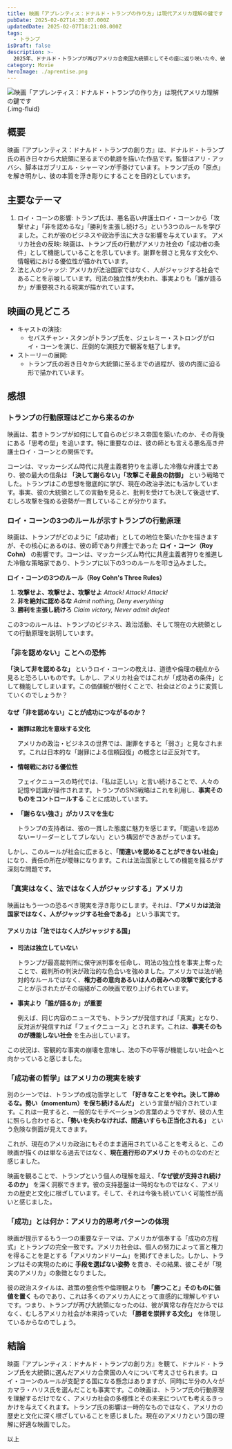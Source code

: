 ```yaml
---
title: 映画「アプレンティス：ドナルド・トランプの作り方」は現代アメリカ理解の鍵です
pubDate: 2025-02-02T14:30:07.000Z
updatedDate: 2025-02-07T18:21:08.000Z
tags:
  - トランプ
isDraft: false
description: >-
  2025年、ドナルド・トランプが再びアメリカ合衆国大統領としてその座に返り咲いた今、彼の行動原理は一層明確になりました。そして、その思考パターンを紐解く上で、映画『アプレンティス：ドナルド・トランプの創り方』は極めて示唆に富む作品です。本作が描くのは、単なるトランプの成り上がり物語ではありません。彼がどのように「アメリカ的成功」の象徴となり、今なお多くの支持を集め続けるのか、その核心に迫るものです。
category: Movie
heroImage: ./aprentise.png
---
```


![映画「アプレンティス：ドナルド・トランプの作り方」は現代アメリカ理解の鍵です](https://object-storage.tyo2.conoha.io/v1/nc_938a9d00d6004f1390c354d4a15ef25b/blog-astro-assets/blog-images/aprentise/aprentise.png){.img-fluid}

## 概要

映画『アプレンティス：ドナルド・トランプの創り方』は、ドナルド・トランプ氏の若き日々から大統領に至るまでの軌跡を描いた作品です。監督はアリ・アッバシ、脚本はガブリエル・シャーマンが手掛けています。トランプ氏の「原点」を解き明かし、彼の本質を浮き彫りにすることを目的としています。

## 主要なテーマ
1. ロイ・コーンの影響:
トランプ氏は、悪名高い弁護士ロイ・コーンから「攻撃せよ」「非を認めるな」「勝利を主張し続けろ」という3つのルールを学びました。これが彼のビジネスや政治手法に大きな影響を与えています。
アメリカ社会の反映:
映画は、トランプ氏の行動がアメリカ社会の「成功者の条件」として機能していることを示しています。謝罪を弱さと見なす文化や、情報戦における優位性が描かれています。
3. 法と人のジャッジ:
アメリカが法治国家ではなく、人がジャッジする社会であることを示唆しています。司法の独立性が失われ、事実よりも「誰が語るか」が重要視される現実が描かれています。


## 映画の見どころ
- キャストの演技:
  - セバスチャン・スタンがトランプ氏を、ジェレミー・ストロングがロイ・コーンを演じ、圧倒的な演技力で観客を魅了します。
- ストーリーの展開:
  - トランプ氏の若き日々から大統領に至るまでの過程が、彼の内面に迫る形で描かれています。

## 感想
### トランプの行動原理はどこから来るのか

映画は、若きトランプが如何にして自らのビジネス帝国を築いたのか、その背後にある「思考の型」を追います。特に重要なのは、彼の師とも言える悪名高き弁護士ロイ・コーンとの関係です。

コーンは、マッカーシズム時代に共産主義者狩りを主導した冷徹な弁護士であり、彼の最大の信条は **「決して謝らない」「攻撃こそ最良の防御」** という戦略でした。トランプはこの思想を徹底的に学び、現在の政治手法にも活かしています。事実、彼の大統領としての言動を見ると、批判を受けても決して後退せず、むしろ攻撃を強める姿勢が一貫していることが分かります。

### ロイ・コーンの3つのルールが示すトランプの行動原理

映画は、トランプがどのように「成功者」としての地位を築いたかを描きますが、その核心にあるのは、彼の師であり弁護士であった **ロイ・コーン（Roy Cohn）** の影響です。コーンは、マッカーシズム時代に共産主義者狩りを推進した冷徹な策略家であり、トランプに以下の3つのルールを叩き込みました。

**ロイ・コーンの3つのルール（Roy Cohn's Three Rules）**

1. **攻撃せよ、攻撃せよ、攻撃せよ** *Attack! Attack! Attack!*
2. **非を絶対に認めるな** *Admit nothing, Deny everything*
3. **勝利を主張し続けろ** *Claim victory, Never admit defeat*

この3つのルールは、トランプのビジネス、政治活動、そして現在の大統領としての行動原理を説明しています。

### 「非を認めない」ことへの恐怖

**「決して非を認めるな」** というロイ・コーンの教えは、道徳や倫理の観点から見ると恐ろしいものです。しかし、アメリカ社会ではこれが「成功者の条件」として機能してしまいます。この価値観が根付くことで、社会はどのように変質していくのでしょうか？

#### なぜ「非を認めない」ことが成功につながるのか？

- **謝罪は敗北を意味する文化**

  アメリカの政治・ビジネスの世界では、謝罪をすると「弱さ」と見なされます。これは日本的な「謝罪による信頼回復」の概念とは正反対です。

- **情報戦における優位性**

  フェイクニュースの時代では、「私は正しい」と言い続けることで、人々の記憶や認識が操作されます。トランプのSNS戦略はこれを利用し、**事実そのものをコントロールする** ことに成功しています。

- **「謝らない強さ」がカリスマを生む**

  トランプの支持者は、彼の一貫した態度に魅力を感じます。「間違いを認めない＝リーダーとしてブレない」という構図ができあがっています。

しかし、このルールが社会に広まると、**「間違いを認めることができない社会」** になり、責任の所在が曖昧になります。これは法治国家としての機能を揺るがす深刻な問題です。

### 「真実はなく、法ではなく人がジャッジする」アメリカ

映画はもう一つの恐るべき現実を浮き彫りにします。それは、**「アメリカは法治国家ではなく、人がジャッジする社会である」** という事実です。

#### アメリカは「法ではなく人がジャッジする国」

- **司法は独立していない**

  トランプが最高裁判所に保守派判事を任命し、司法の独立性を事実上奪ったことで、裁判所の判決が政治的な色合いを強めました。アメリカでは法が絶対的なルールではなく、**権力者の意向あるいは人の弱みへの攻撃で変化する** ことが示されたがその端緒がこの映画で取り上げられています。

- **事実より「誰が語るか」が重要**

  例えば、同じ内容のニュースでも、トランプが発信すれば「真実」となり、反対派が発信すれば「フェイクニュース」とされます。これは、**事実そのものが機能しない社会** を生み出しています。

この状況は、客観的な事実の崩壊を意味し、法の下の平等が機能しない社会へと向かっていると感じました。



### 「成功者の哲学」はアメリカの現実を映す

別のシーンでは、トランプの成功哲学として **「好きなことをやれ。決して諦めるな。勢い（momentum）を保ち続けるんだ」** という言葉が紹介されています。これは一見すると、一般的なモチベーションの言葉のようですが、彼の人生に照らし合わせると、**「勢いを失わなければ、間違いすらも正当化される」** という危険な側面が見えてきます。

これが、現在のアメリカ政治にもそのまま適用されていることを考えると、この映画が描くのは単なる過去ではなく、**現在進行形のアメリカ** そのものなのだと感じました。 

映画を観ることで、トランプという個人の理解を超え、**「なぜ彼が支持され続けるのか」** を深く洞察できます。彼の支持基盤は一時的なものではなく、アメリカの歴史と文化に根ざしています。そして、それは今後も続いていく可能性が高いと感じました。

### 「成功」とは何か：アメリカ的思考パターンの体現

映画が提示するもう一つの重要なテーマは、アメリカが信奉する「成功の方程式」とトランプの完全一致です。アメリカ社会は、個人の努力によって富と権力を得ることを是とする「アメリカンドリーム」を掲げてきました。しかし、トランプはその実現のために **手段を選ばない姿勢** を貫き、その結果、彼こそが「現実のアメリカ」の象徴となりました。

彼の政治スタイルは、政策の整合性や倫理観よりも **「勝つこと」そのものに価値を置く** ものであり、これは多くのアメリカ人にとって直感的に理解しやすいです。つまり、トランプが再び大統領になったのは、彼が異常な存在だからではなく、むしろアメリカ社会が本来持っていた **「勝者を崇拝する文化」** を体現しているからなのでしょう。



## 結論

映画『アプレンティス：ドナルド・トランプの創り方』を観て、ドナルド・トランプ氏を大統領に選んだアメリカ合衆国の人々について考えさせられます。ロイ・コーンのルールが支配する国になる懸念はありますが、同時に半分の人々がカマラ・ハリス氏を選んだことも事実です。この映画は、トランプ氏の行動原理を理解するだけでなく、アメリカ社会の多様性とその未来についても考えるきっかけを与えてくれます。トランプ氏の影響は一時的なものではなく、アメリカの歴史と文化に深く根ざしていることを感じました。現在のアメリカという国の理解に好適な映画でした。




以上
